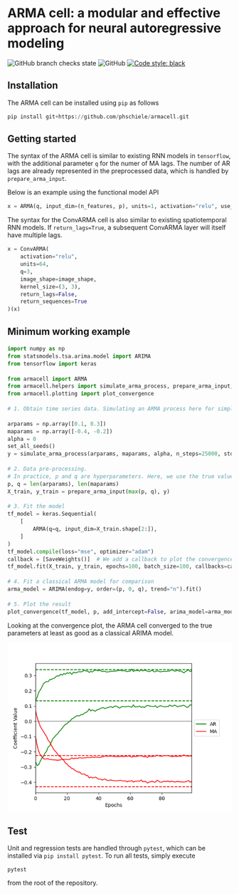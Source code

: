 # ARMA cell: a modular and effective approach for neural autoregressive modeling

![GitHub branch checks state](https://img.shields.io/github/checks-status/phschiele/armacell/main)
![GitHub](https://img.shields.io/github/license/phschiele/armacell)
[![Code style: black](https://img.shields.io/badge/code%20style-black-000000.svg)](https://github.com/psf/black)

## Installation

The ARMA cell can be installed using `pip` as follows

```python
pip install git+https://github.com/phschiele/armacell.git
```

## Getting started

The syntax of the ARMA cell is similar to existing RNN models in `tensorflow`, with the additional parameter `q` for the numer of MA lags.
The number of AR lags are already represented in the preprocessed data, which is handled by `prepare_arma_input`.

Below is an example using the functional model API
```python
x = ARMA(q, input_dim=(n_features, p), units=1, activation="relu", use_bias=True)(x)
 ```

The syntax for the ConvARMA cell is also similar to existing spatiotemporal RNN models. If `return_lags=True`, a subsequent
ConvARMA layer will itself have multiple lags.
```python
x = ConvARMA(
    activation="relu",
    units=64,
    q=3,
    image_shape=image_shape,
    kernel_size=(3, 3),
    return_lags=False,
    return_sequences=True
)(x)
```

## Minimum working example
```python
import numpy as np
from statsmodels.tsa.arima.model import ARIMA
from tensorflow import keras

from armacell import ARMA
from armacell.helpers import simulate_arma_process, prepare_arma_input, SaveWeights, set_all_seeds
from armacell.plotting import plot_convergence

# 1. Obtain time series data. Simulating an ARMA process here for simplicity

arparams = np.array([0.1, 0.3])
maparams = np.array([-0.4, -0.2])
alpha = 0
set_all_seeds()
y = simulate_arma_process(arparams, maparams, alpha, n_steps=25000, std=2)

# 2. Data pre-processing.
# In practice, p and q are hyperparameters. Here, we use the true values.
p, q = len(arparams), len(maparams)
X_train, y_train = prepare_arma_input(max(p, q), y)

# 3. Fit the model
tf_model = keras.Sequential(
    [
        ARMA(q=q, input_dim=X_train.shape[2:]),
    ]
)
tf_model.compile(loss="mse", optimizer="adam")
callback = [SaveWeights()]  # We add a callback to plot the convergence later
tf_model.fit(X_train, y_train, epochs=100, batch_size=100, callbacks=callback, verbose=True)

# 4. Fit a classical ARMA model for comparison
arma_model = ARIMA(endog=y, order=(p, 0, q), trend="n").fit()

# 5. Plot the result
plot_convergence(tf_model, p, add_intercept=False, arima_model=arma_model, path="example.png")
```

Looking at the convergence plot, the ARMA cell converged to the true parameters at least as good
as a classical ARIMA model.

![convergence plot](media/example.png)


## Test
Unit and regression tests are handled through `pytest`, which can be installed via `pip install pytest`.
To run all tests, simply execute
```shell
pytest
```
from the root of the repository.
